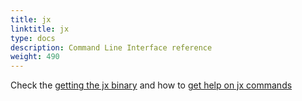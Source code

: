 ```yaml
---
title: jx
linktitle: jx
type: docs
description: Command Line Interface reference
weight: 490
---
```


Check the [getting the jx binary](/v3/admin/setup/jx3/) and how to [get help on jx commands](/v3/develop/reference/jx-help/)